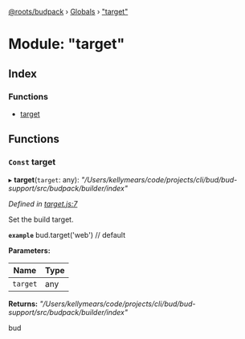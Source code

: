 [@roots/budpack](../README.md) › [Globals](../globals.md) › ["target"](_target_.md)

# Module: "target"

## Index

### Functions

* [target](_target_.md#const-target)

## Functions

### `Const` target

▸ **target**(`target`: any): *"/Users/kellymears/code/projects/cli/bud/bud-support/src/budpack/builder/index"*

*Defined in [target.js:7](https://github.com/roots/bud-support/blob/91a13d1/src/budpack/builder/api/target.js#L7)*

Set the build target.

**`example`** bud.target('web') // default

**Parameters:**

Name | Type |
------ | ------ |
`target` | any |

**Returns:** *"/Users/kellymears/code/projects/cli/bud/bud-support/src/budpack/builder/index"*

bud

